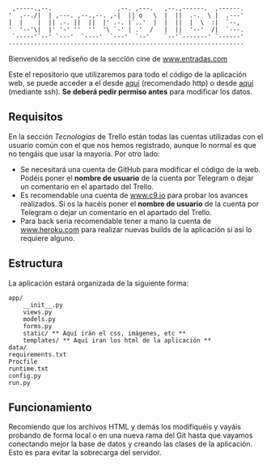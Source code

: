 
     ,-----.,--.                  ,--. ,---.   ,--.,------.  ,------.
    '  .--./|  | ,---. ,--.,--. ,-|  || o   \  |  ||  .-.  \ |  .---'
    |  |    |  || .-. ||  ||  |' .-. |`..'  |  |  ||  |  \  :|  `--, 
    '  '--'\|  |' '-' ''  ''  '\ `-' | .'  /   |  ||  '--'  /|  `---.
     `-----'`--' `---'  `----'  `---'  `--'    `--'`-------' `------'
    ----------------------------------------------------------------- 


Bienvenidos al rediseño de la sección cine de www.entradas.com 

Este el repositorio que utilizaremos para todo el código de la aplicación web, se puede acceder a el desde [aquí](git@github.com:adrigrillo/cine.git) (recomendado http) o desde [aquí](https://github.com/adrigrillo/cine.git) (mediante ssh). __Se deberá pedir permiso antes__ para modificar los datos.

## Requisitos

En la sección _Tecnologías_ de Trello están todas las cuentas utilizadas con el usuario común con el que nos hemos registrado, aunque lo normal es que no tengáis que usar la mayoría. Por otro lado:

* Se necesitará una cuenta de GitHub para modificar el código de la web. Podéis poner el __nombre de usuario__ de la cuenta por Telegram o dejar un comentario en el apartado del Trello.
* Es recomendable una cuenta de www.c9.io para probar los avances realizados. Si os la hacéis poner el __nombre de usuario__ de la cuenta por Telegram o dejar un comentario en el apartado del Trello.
* Para back sería recomendable tener a mano la cuenta de www.heroku.com para realizar nuevas builds de la aplicación si así lo requiere alguno.

## Estructura

La aplicación estará organizada de la siguiente forma:

    app/
        __init__.py
        views.py
        models.py
        forms.py
        static/ ** Aquí irán el css, imágenes, etc **
        templates/ ** Aquí iran los html de la aplicación **
    data/
    requirements.txt
    Procfile
    runtime.txt
    config.py
    run.py

## Funcionamiento

Recomiendo que los archivos HTML y demás los modifiquéis y vayáis probando de forma local o en una nueva rama del Git hasta que vayamos conectando mejor la base de datos y creando las clases de la aplicación. Esto es para evitar la sobrecarga del servidor. 


